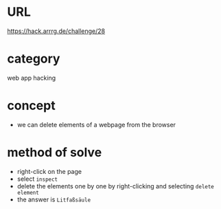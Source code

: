 # URL
https://hack.arrrg.de/challenge/28
# category
web app hacking
# concept
* we can delete elements of a webpage from the browser
# method of solve
* right-click on the page
* select `inspect`
* delete the elements one by one by right-clicking and selecting `delete element`
* the answer is `Litfaßsäule`
